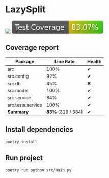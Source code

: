 # LazySplit

![](https://github.com/linkstaple/SQR-project-S24/actions/workflows/deploy.yml/badge.svg)
![](https://raw.githubusercontent.com/linkstaple/SQR-project-S24/_xml_coverage_reports/data/main/badge.svg)

## Coverage report

<!-- BEGIN REPORT -->
Package | Line Rate | Health
-------- | --------- | ------
src | 100% | ✔
src.config | 92% | ✔
src.db | 45% | ❌
src.model | 100% | ✔
src.service | 84% | ✔
src.tests.service | 100% | ✔
**Summary** | **83%** (319 / 384) | ✔
<!-- END REPORT -->



## Install dependencies
`poetry install`

## Run project
`poetry run python src/main.py`
